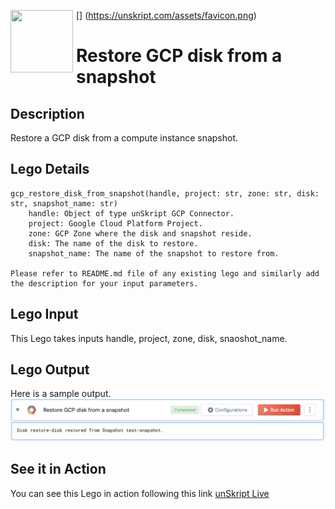 [<img align="left" src="https://unskript.com/assets/favicon.png" width="100" height="100" style="padding-right: 5px">]
(https://unskript.com/assets/favicon.png)
<h1>Restore GCP disk from a snapshot </h1>

## Description
Restore a GCP disk from a compute instance snapshot.

## Lego Details
	gcp_restore_disk_from_snapshot(handle, project: str, zone: str, disk: str, snapshot_name: str)
		handle: Object of type unSkript GCP Connector.
		project: Google Cloud Platform Project.
		zone: GCP Zone where the disk and snapshot reside.
		disk: The name of the disk to restore.
		snapshot_name: The name of the snapshot to restore from.

	Please refer to README.md file of any existing lego and similarly add the description for your input parameters.


## Lego Input
This Lego takes inputs handle, project, zone, disk, snaoshot_name.

## Lego Output
Here is a sample output.
<img src="./1.png">

## See it in Action

You can see this Lego in action following this link [unSkript Live](https://us.app.unskript.io)